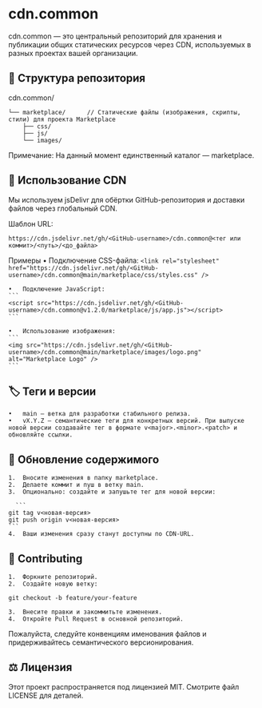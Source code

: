 # cdn.common

cdn.common — это центральный репозиторий для хранения и публикации общих статических ресурсов через CDN, используемых в разных проектах вашей организации.

## 📁 Структура репозитория

cdn.common/

```
└── marketplace/      // Статические файлы (изображения, скрипты, стили) для проекта Marketplace
    ├── css/
    ├── js/
    └── images/
```


Примечание: На данный момент единственный каталог — marketplace.

## 🚀 Использование CDN

Мы используем jsDelivr для обёртки GitHub-репозитория и доставки файлов через глобальный CDN.

Шаблон URL:

```
https://cdn.jsdelivr.net/gh/<GitHub-username>/cdn.common@<тег или коммит>/<путь>/<до_файла>
```


Примеры
	•	Подключение CSS-файла:
	```
	<link rel="stylesheet" href="https://cdn.jsdelivr.net/gh/<GitHub-username>/cdn.common@main/marketplace/css/styles.css" />
	```
 
	•	Подключение JavaScript:
	```
	<script src="https://cdn.jsdelivr.net/gh/<GitHub-username>/cdn.common@v1.2.0/marketplace/js/app.js"></script>
	```

	•	Использование изображения:
	```
	<img src="https://cdn.jsdelivr.net/gh/<GitHub-username>/cdn.common@main/marketplace/images/logo.png" alt="Marketplace Logo" />
	```


## 🏷️ Теги и версии
	•	main — ветка для разработки стабильного релиза.
	•	vX.Y.Z — семантические теги для конкретных версий. При выпуске новой версии создавайте тег в формате v<major>.<minor>.<patch> и обновляйте ссылки.

## 🔄 Обновление содержимого

	1.	Вносите изменения в папку marketplace.
	2.	Делаете коммит и пуш в ветку main.
	3.	Опционально: создайте и запушьте тег для новой версии:

	  ```
    git tag v<новая-версия>
    git push origin v<новая-версия>
    ```
	4.	Ваши изменения сразу станут доступны по CDN-URL.

## 🤝 Contributing
	1.	Форкните репозиторий.
	2.	Создайте новую ветку:

`git checkout -b feature/your-feature`


	3.	Внесите правки и закоммитьте изменения.
	4.	Откройте Pull Request в основной репозиторий.

Пожалуйста, следуйте конвенциям именования файлов и придерживайтесь семантического версионирования.

## ⚖️ Лицензия

Этот проект распространяется под лицензией MIT. Смотрите файл LICENSE для деталей.
